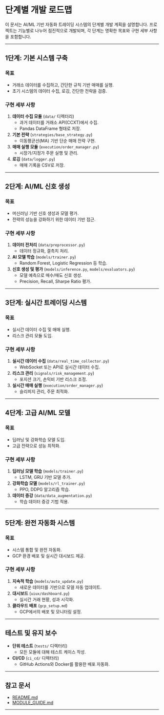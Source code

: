 # 단계별 개발 로드맵

이 문서는 AI/ML 기반 자동화 트레이딩 시스템의 단계별 개발 계획을 설명합니다. 프로젝트는 기능별로 나누어 점진적으로 개발되며, 각 단계는 명확한 목표와 구현 세부 사항을 포함합니다.

---

## 1단계: 기본 시스템 구축
### 목표
- 거래소 데이터를 수집하고, 간단한 규칙 기반 매매를 실행.
- 초기 시스템의 데이터 수집, 로깅, 간단한 전략을 검증.

### 구현 세부 사항
1. **데이터 수집 모듈** (`data/` 디렉터리)
   - 과거 데이터를 거래소 API(CCXT)에서 수집.
   - Pandas DataFrame 형태로 저장.
2. **기본 전략** (`strategies/base_strategy.py`)
   - 이동평균선(MA) 기반 단순 매매 전략 구현.
3. **매매 실행 모듈** (`execution/order_manager.py`)
   - 시장가/지정가 주문 실행 및 관리.
4. **로깅** (`data/logger.py`)
   - 매매 기록을 CSV로 저장.

---

## 2단계: AI/ML 신호 생성
### 목표
- 머신러닝 기반 신호 생성과 모델 평가.
- 전략의 성능을 강화하기 위한 데이터 기반 접근.

### 구현 세부 사항
1. **데이터 전처리** (`data/preprocessor.py`)
   - 데이터 정규화, 결측치 처리.
2. **AI 모델 학습** (`models/trainer.py`)
   - Random Forest, Logistic Regression 등 학습.
3. **신호 생성 및 평가** (`models/inference.py`, `models/evaluators.py`)
   - 모델 예측으로 매수/매도 신호 생성.
   - Precision, Recall, Sharpe Ratio 평가.

---

## 3단계: 실시간 트레이딩 시스템
### 목표
- 실시간 데이터 수집 및 매매 실행.
- 리스크 관리 모듈 도입.

### 구현 세부 사항
1. **실시간 데이터 수집** (`data/real_time_collector.py`)
   - WebSocket 또는 API로 실시간 데이터 수집.
2. **리스크 관리** (`signals/risk_management.py`)
   - 포지션 크기, 손익비 기반 리스크 조정.
3. **실시간 매매 실행** (`execution/order_manager.py`)
   - 슬리피지 관리, 주문 최적화.

---

## 4단계: 고급 AI/ML 모델
### 목표
- 딥러닝 및 강화학습 모델 도입.
- 고급 전략으로 성능 최적화.

### 구현 세부 사항
1. **딥러닝 모델 학습** (`models/trainer.py`)
   - LSTM, GRU 기반 모델 추가.
2. **강화학습 모델** (`models/rl_trainer.py`)
   - PPO, DDPG 알고리즘 학습.
3. **데이터 증강** (`data/data_augmentation.py`)
   - 학습 데이터 증강 기법 적용.

---

## 5단계: 완전 자동화 시스템
### 목표
- 시스템 통합 및 완전 자동화.
- GCP 환경 배포 및 실시간 대시보드 제공.

### 구현 세부 사항
1. **지속적 학습** (`models/auto_update.py`)
   - 새로운 데이터를 기반으로 모델 자동 업데이트.
2. **대시보드** (`uiux/dashboard.py`)
   - 실시간 거래 현황, 성과 시각화.
3. **클라우드 배포** (`gcp_setup.md`)
   - GCP에서의 배포 및 모니터링 설정.

---

## 테스트 및 유지 보수
- **단위 테스트** (`tests/` 디렉터리)
  - 모든 모듈에 대해 테스트 케이스 작성.
- **CI/CD** (`ci_cd/` 디렉터리)
  - GitHub Actions와 Docker를 활용한 배포 자동화.

---

## 참고 문서
- [README.md](README.md)
- [MODULE_GUIDE.md](MODULE_GUIDE.md)

---

